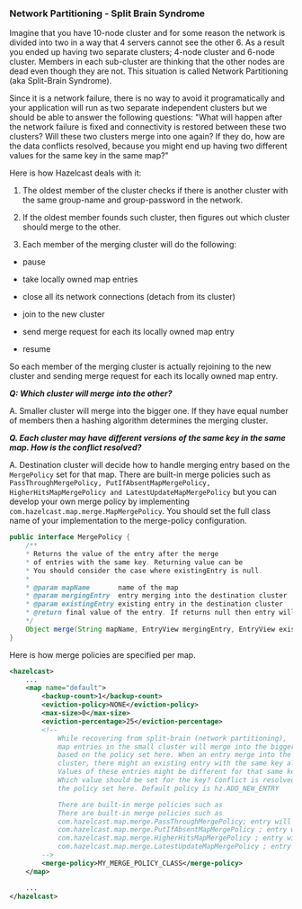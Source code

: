 
### Network Partitioning - Split Brain Syndrome

Imagine that you have 10-node cluster and for some reason the network is divided into two in a way that 4 servers cannot see the other 6. As a result you ended up having two separate clusters; 4-node cluster and 6-node cluster. Members in each sub-cluster are thinking that the other nodes are dead even though they are not. This situation is called Network Partitioning (aka Split-Brain Syndrome).

Since it is a network failure, there is no way to avoid it programatically and your application will run as two separate independent clusters but we should be able to answer the following questions: "What will happen after the network failure is fixed and connectivity is restored between these two clusters? Will these two clusters merge into one again? If they do, how are the data conflicts resolved, because you might end up having two different values for the same key in the same map?"

Here is how Hazelcast deals with it:

1.  The oldest member of the cluster checks if there is another cluster with the same group-name and group-password in the network.

2.  If the oldest member founds such cluster, then figures out which cluster should merge to the other.

3.  Each member of the merging cluster will do the following:

-   pause

-   take locally owned map entries

-   close all its network connections (detach from its cluster)

-   join to the new cluster

-   send merge request for each its locally owned map entry

-   resume

So each member of the merging cluster is actually rejoining to the new cluster and sending merge request for each its locally owned map entry.

***Q: Which cluster will merge into the other?***

A. Smaller cluster will merge into the bigger one. If they have equal number of members then a hashing algorithm determines the merging cluster.

***Q. Each cluster may have different versions of the same key in the same map. How is the conflict resolved?***

A. Destination cluster will decide how to handle merging entry based on the `MergePolicy` set for that map. There are built-in merge policies such as `PassThroughMergePolicy, PutIfAbsentMapMergePolicy, HigherHitsMapMergePolicy and LatestUpdateMapMergePolicy` but you can develop your own merge policy by implementing `com.hazelcast.map.merge.MapMergePolicy`. You should set the full class name of your implementation to the merge-policy configuration.

```java
public interface MergePolicy {
    /**
    * Returns the value of the entry after the merge
    * of entries with the same key. Returning value can be
    * You should consider the case where existingEntry is null.
    *
    * @param mapName       name of the map
    * @param mergingEntry  entry merging into the destination cluster
    * @param existingEntry existing entry in the destination cluster
    * @return final value of the entry. If returns null then entry will be removed.
    */
    Object merge(String mapName, EntryView mergingEntry, EntryView existingEntry);
}
```
Here is how merge policies are specified per map.

```xml
<hazelcast>
    ...
    <map name="default">
        <backup-count>1</backup-count>
        <eviction-policy>NONE</eviction-policy>
        <max-size>0</max-size>
        <eviction-percentage>25</eviction-percentage>
        <!--
            While recovering from split-brain (network partitioning),
            map entries in the small cluster will merge into the bigger cluster
            based on the policy set here. When an entry merge into the
            cluster, there might an existing entry with the same key already.
            Values of these entries might be different for that same key.
            Which value should be set for the key? Conflict is resolved by
            the policy set here. Default policy is hz.ADD_NEW_ENTRY

            There are built-in merge policies such as
            There are built-in merge policies such as
            com.hazelcast.map.merge.PassThroughMergePolicy; entry will be added if there is no existing entry for the key.
            com.hazelcast.map.merge.PutIfAbsentMapMergePolicy ; entry will be added if the merging entry doesn't exist in the cluster.
            com.hazelcast.map.merge.HigherHitsMapMergePolicy ; entry with the higher hits wins.
            com.hazelcast.map.merge.LatestUpdateMapMergePolicy ; entry with the latest update wins.
        -->
        <merge-policy>MY_MERGE_POLICY_CLASS</merge-policy>
    </map>

    ...
</hazelcast>
```
